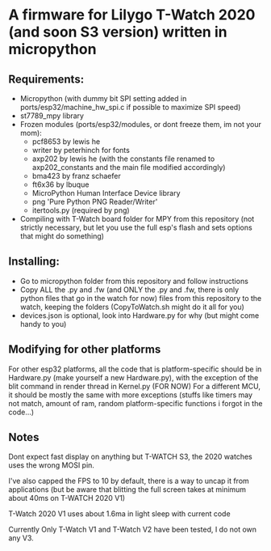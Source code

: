 # A firmware for Lilygo T-Watch 2020 (and soon S3 version) written in micropython
## Requirements:
- Micropython (with dummy bit SPI setting added in ports/esp32/machine_hw_spi.c if possible to maximize SPI speed)
- st7789_mpy library
- Frozen modules (ports/esp32/modules, or dont freeze them, im not your mom):
  - pcf8653 by lewis he
  - writer by peterhinch for fonts
  - axp202 by lewis he (with the constants file renamed to axp202_constants and the main file modified accordingly)
  - bma423 by franz schaefer
  - ft6x36 by lbuque
  - MicroPython Human Interface Device library
  - png 'Pure Python PNG Reader/Writer'
  - itertools.py (required by png)
- Compiling with T-Watch board folder for MPY from this repository (not strictly necessary, but let you use the full esp's flash and sets options that might do something)

## Installing:
- Go to micropython folder from this repository and follow instructions
- Copy ALL the .py and .fw (and ONLY the .py and .fw, there is only python files that go in the watch for now) files from this repository to the watch, keeping the folders (CopyToWatch.sh might do it all for you)
- devices.json is optional, look into Hardware.py for why (but might come handy to you)

## Modifying for other platforms
For other esp32 platforms, all the code that is platform-specific should be in Hardware.py (make yourself a new Hardware.py), with the exception of the blit command in render thread in Kernel.py (FOR NOW)
For a different MCU, it should be mostly the same with more exceptions (stuffs like timers may not match, amount of ram, random platform-specific functions i forgot in the code...)


## Notes
Dont expect fast display on anything but T-WATCH S3, the 2020 watches uses the wrong MOSI pin.

I've also capped the FPS to 10 by default, there is a way to uncap it from applications (but be aware that blitting the full screen takes at minimum about 40ms on T-WATCH 2020 V1)

T-Watch 2020 V1 uses about 1.6ma in light sleep with current code


Currently Only T-Watch V1 and T-Watch V2 have been tested, I do not own any V3.
